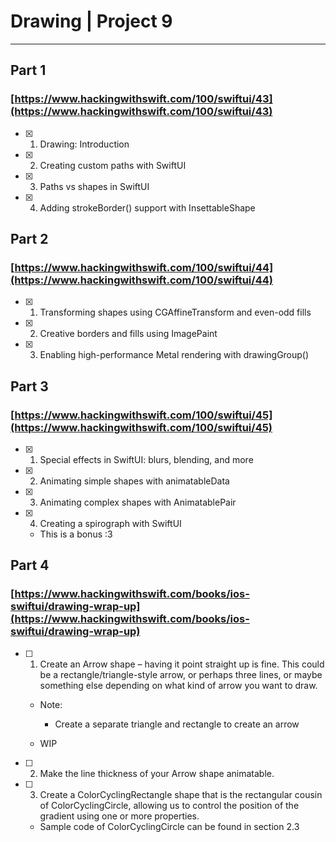 #  Drawing | Project 9






___

## Part 1
### [https://www.hackingwithswift.com/100/swiftui/43](https://www.hackingwithswift.com/100/swiftui/43)

- [x] 1. Drawing: Introduction
- [x] 2. Creating custom paths with SwiftUI
- [x] 3. Paths vs shapes in SwiftUI
- [x] 4. Adding strokeBorder() support with InsettableShape

## Part 2
### [https://www.hackingwithswift.com/100/swiftui/44](https://www.hackingwithswift.com/100/swiftui/44)

- [x] 1. Transforming shapes using CGAffineTransform and even-odd fills
- [x] 2. Creative borders and fills using ImagePaint
- [x] 3. Enabling high-performance Metal rendering with drawingGroup()


## Part 3
### [https://www.hackingwithswift.com/100/swiftui/45](https://www.hackingwithswift.com/100/swiftui/45)

- [x] 1. Special effects in SwiftUI: blurs, blending, and more
- [x] 2. Animating simple shapes with animatableData
- [x] 3. Animating complex shapes with AnimatablePair

- [x] 4. Creating a spirograph with SwiftUI
    - This is a bonus :3

## Part 4
### [https://www.hackingwithswift.com/books/ios-swiftui/drawing-wrap-up](https://www.hackingwithswift.com/books/ios-swiftui/drawing-wrap-up)

- [ ] 1. Create an Arrow shape – having it point straight up is fine. This could be a rectangle/triangle-style arrow, or perhaps three lines, or maybe something else depending on what kind of arrow you want to draw.
    - Note:
        - Create a separate triangle and rectangle to create an arrow 
        
    - WIP
- [ ] 2. Make the line thickness of your Arrow shape animatable.
- [ ] 3. Create a ColorCyclingRectangle shape that is the rectangular cousin of ColorCyclingCircle, allowing us to control the position of the gradient using one or more properties.
    - Sample code of ColorCyclingCircle can be found in section 2.3

